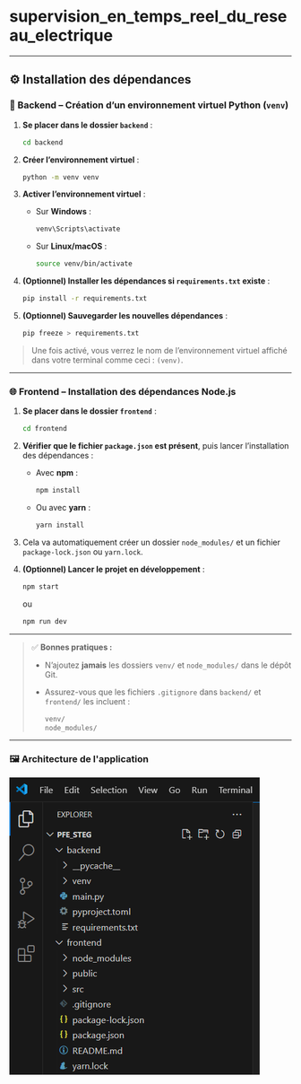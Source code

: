 # supervision_en_temps_reel_du_reseau_electrique



---

## ⚙️ Installation des dépendances

### 📁 Backend – Création d’un environnement virtuel Python (`venv`)

1. **Se placer dans le dossier `backend`** :

   ```bash
   cd backend
   ```

2. **Créer l’environnement virtuel** :

   ```bash
   python -m venv venv
   ```

3. **Activer l’environnement virtuel** :

   * Sur **Windows** :

     ```bash
     venv\Scripts\activate
     ```
   * Sur **Linux/macOS** :

     ```bash
     source venv/bin/activate
     ```

4. **(Optionnel) Installer les dépendances si `requirements.txt` existe** :

   ```bash
   pip install -r requirements.txt
   ```

5. **(Optionnel) Sauvegarder les nouvelles dépendances** :

   ```bash
   pip freeze > requirements.txt
   ```

> Une fois activé, vous verrez le nom de l’environnement virtuel affiché dans votre terminal comme ceci : `(venv)`.

---

### 🌐 Frontend – Installation des dépendances Node.js

1. **Se placer dans le dossier `frontend`** :

   ```bash
   cd frontend
   ```

2. **Vérifier que le fichier `package.json` est présent**, puis lancer l’installation des dépendances :

   * Avec **npm** :

     ```bash
     npm install
     ```

   * Ou avec **yarn** :

     ```bash
     yarn install
     ```

3. Cela va automatiquement créer un dossier `node_modules/` et un fichier `package-lock.json` ou `yarn.lock`.

4. **(Optionnel) Lancer le projet en développement** :

   ```bash
   npm start
   ```

   ou

   ```bash
   npm run dev
   ```

---

> ✅ **Bonnes pratiques :**
>
> * N’ajoutez **jamais** les dossiers `venv/` et `node_modules/` dans le dépôt Git.
> * Assurez-vous que les fichiers `.gitignore` dans `backend/` et `frontend/` les incluent :
>
>   ```
>   venv/
>   node_modules/
>   ```

---

### 🖼️ Architecture de l'application

![Architecture de l'application](./architecture.png)

